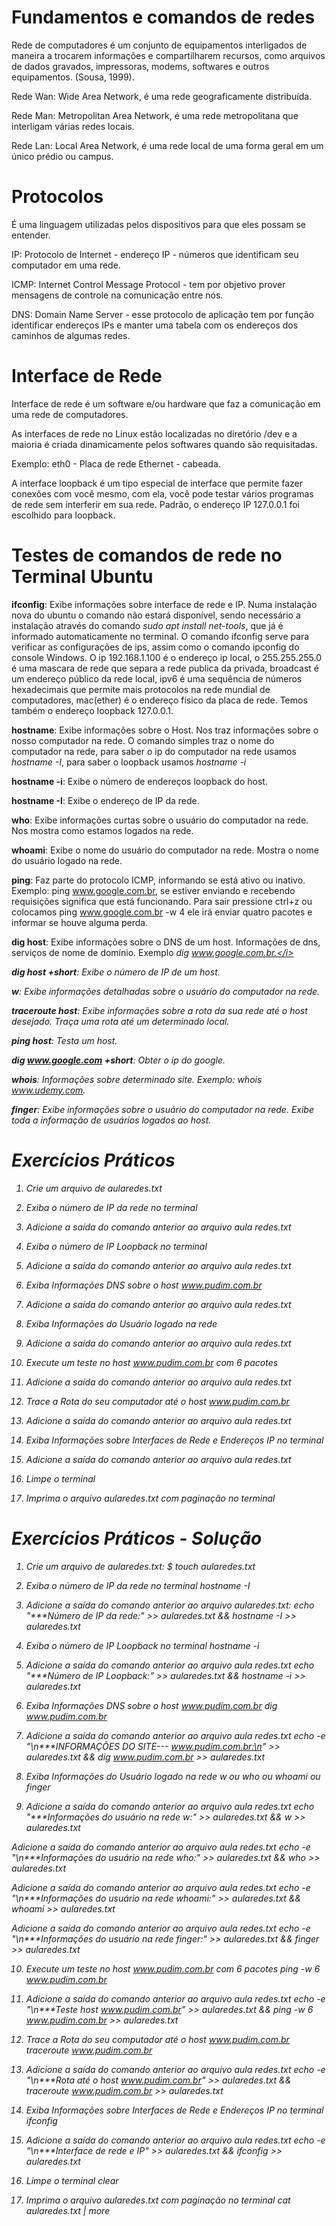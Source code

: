 # Fundamentos e comandos de redes

Rede de computadores é um conjunto de equipamentos interligados de maneira a trocarem informações e compartilharem recursos, como arquivos de dados gravados, impressoras, modems, softwares e outros equipamentos. (Sousa, 1999).

Rede Wan: Wide Area Network, é uma rede geograficamente distribuída.

Rede Man: Metropolitan Area Network, é uma rede metropolitana que interligam várias redes locais.

Rede Lan: Local Area Network, é uma rede local de uma forma geral em um único prédio ou campus.

# Protocolos

É uma linguagem utilizadas pelos dispositivos para que eles possam se entender.

IP: Protocolo de Internet - endereço IP - números que identificam seu computador em uma rede.

ICMP: Internet Control Message Protocol - tem por objetivo prover mensagens de controle na comunicação entre nós.

DNS: Domain Name Server - esse protocolo de aplicação tem por função identificar endereços IPs e manter uma tabela com os endereços dos caminhos de algumas redes.

# Interface de Rede

Interface de rede é um software e/ou hardware que faz a comunicação em uma rede de computadores.

As interfaces de rede no Linux estão localizadas no diretório /dev e a maioria é criada dinamicamente pelos softwares quando são requisitadas.

Exemplo: eth0 - Placa de rede Ethernet - cabeada.

A interface loopback é um tipo especial de interface que permite fazer conexões com você mesmo, com ela, você pode testar vários programas de rede sem interferir em sua rede. Padrão, o endereço IP 127.0.0.1 foi escolhido para loopback.

# Testes de comandos de rede no Terminal Ubuntu

<b>ifconfig</b>: Exibe informações sobre interface de rede e IP. Numa instalação nova do ubuntu o comando não estará disponível, sendo necessário a instalação através do comando <i>sudo apt install net-tools</i>, que já é informado automaticamente no terminal. O comando ifconfig serve para verificar as configurações de ips, assim como o comando ipconfig do console Windows. O ip 192.168.1.100 é o endereço ip local, o 255.255.255.0 é uma mascara de rede que separa a rede publica da privada, broadcast é um endereço público da rede local, ipv6 é uma sequência de números hexadecimais que permite mais protocolos na rede mundial de computadores, mac(ether) é o endereço físico da placa de rede. Temos também o endereço loopback 127.0.0.1.

<b>hostname</b>: Exibe informações sobre o Host. Nos traz informações sobre o nosso computador na rede. O comando simples traz o nome do computador na rede, para saber o ip do computador na rede usamos <i>hostname -I</i>, para saber o loopback usamos <i>hostname -i</i> 

<b>hostname -i</b>: Exibe o número de endereços loopback do host.

<b>hostname -I</b>: Exibe o endereço de IP da rede.

<b>who</b>: Exibe informações curtas sobre o usuário do computador na rede. Nos mostra como estamos logados na rede.

<b>whoami</b>: Exibe o nome do usuário do computador na rede. Mostra o nome do usuário logado na rede.

<b>ping</b>: Faz parte do protocolo ICMP, informando se está ativo ou inativo. Exemplo: ping www.google.com.br, se estiver enviando e recebendo requisições significa que está funcionando. Para sair pressione ctrl+z ou colocamos ping www.google.com.br -w 4 ele irá enviar quatro pacotes e informar se houve alguma perda.

<b>dig host</b>: Exibe informações sobre o DNS de um host. Informações de dns, serviços de nome de domínio. Exemplo <i>dig www.google.com.br.</i>

<b>dig host +short</b>: Exibe o número de IP de um host.

<b>w</b>: Exibe informações detalhadas sobre o usuário do computador na rede.

<b>traceroute host</b>: Exibe informações sobre a rota da sua rede até o host desejado. Traça uma rota até um determinado local.

<b>ping host</b>: Testa um host.

<b>dig www.google.com +short</b>: Obter o ip do google.

<b>whois</b>: Informações sobre determinado site. Exemplo: whois www.udemy.com.

<b>finger</b>: Exibe informações sobre o usuário do computador na rede. Exibe toda a informação de usuários logados ao host.


# Exercícios Práticos

1) Crie um arquivo de aularedes.txt

2) Exiba o número de IP da rede no terminal

3) Adicione a saída do comando anterior ao arquivo aula redes.txt

4) Exiba o número de IP Loopback no terminal

5) Adicione a saída do comando anterior ao arquivo aula redes.txt

6) Exiba Informações DNS sobre o host www.pudim.com.br

7) Adicione a saída do comando anterior ao arquivo aula redes.txt

8) Exiba Informações do Usuário logado na rede

9) Adicione a saída do comando anterior ao arquivo aula redes.txt

10) Execute um teste no host www.pudim.com.br com 6 pacotes

11) Adicione a saída do comando anterior ao arquivo aula redes.txt

12) Trace a Rota do seu computador até o host www.pudim.com.br

13) Adicione a saída do comando anterior ao arquivo aula redes.txt

14) Exiba Informações sobre Interfaces de Rede e Endereços IP no terminal

15) Adicione a saída do comando anterior ao arquivo aula redes.txt

16) Limpe o terminal

17) Imprima o arquivo aularedes.txt com paginação no terminal

# Exercícios Práticos - Solução

1) Crie um arquivo de aularedes.txt: <i>$ touch aularedes.txt</i>

2) Exiba o número de IP da rede no terminal <i>hostname -I</i>

3) Adicione a saída do comando anterior ao arquivo aularedes.txt: <i>echo "***Número de IP da rede:" >> aularedes.txt && hostname -I >> aularedes.txt</i>

4) Exiba o número de IP Loopback no terminal <i>hostname -i</i>

5) Adicione a saída do comando anterior ao arquivo aula redes.txt <i>echo "***Número de IP Loopback:" >> aularedes.txt && hostname -i >> aularedes.txt</i>

6) Exiba Informações DNS sobre o host www.pudim.com.br <i>dig www.pudim.com.br</i>

7) Adicione a saída do comando anterior ao arquivo aula redes.txt <i>echo -e "\n***INFORMAÇÕES DO SITE--- www.pudim.com.br:\n" >> aularedes.txt && dig www.pudim.com.br >> aularedes.txt</i>

8) Exiba Informações do Usuário logado na rede <i>w ou who ou whoami ou finger</i>

9) Adicione a saída do comando anterior ao arquivo aula redes.txt <i>echo "***Informações do usuário na rede w:" >> aularedes.txt && w >> aularedes.txt</i>

Adicione a saída do comando anterior ao arquivo aula redes.txt <i>echo -e "\n***Informações do usuário na rede who:" >> aularedes.txt && who >> aularedes.txt</i>

Adicione a saída do comando anterior ao arquivo aula redes.txt <i>echo -e "\n***Informações do usuário na rede whoami:" >> aularedes.txt && whoami >> aularedes.txt</i>

Adicione a saída do comando anterior ao arquivo aula redes.txt <i>echo -e "\n***Informações do usuário na rede finger:" >> aularedes.txt && finger >> aularedes.txt</i>

10) Execute um teste no host www.pudim.com.br com 6 pacotes <i>ping -w 6 www.pudim.com.br</i>

11) Adicione a saída do comando anterior ao arquivo aula redes.txt <i>echo -e "\n***Teste host www.pudim.com.br" >> aularedes.txt && ping -w 6 www.pudim.com.br >> aularedes.txt</i>

12) Trace a Rota do seu computador até o host www.pudim.com.br <i>traceroute www.pudim.com.br</i>

13) Adicione a saída do comando anterior ao arquivo aula redes.txt <i>echo -e "\n***Rota até o host www.pudim.com.br" >> aularedes.txt && traceroute www.pudim.com.br >> aularedes.txt</i>

14) Exiba Informações sobre Interfaces de Rede e Endereços IP no terminal <i>ifconfig</i>

15) Adicione a saída do comando anterior ao arquivo aula redes.txt <i>echo -e "\n***Interface de rede e IP" >> aularedes.txt && ifconfig >> aularedes.txt</i>

16) Limpe o terminal <i>clear</i>

17) Imprima o arquivo aularedes.txt com paginação no terminal <i>cat aularedes.txt | more</i>

